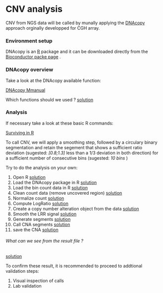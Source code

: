 # CNV analysis
CNV from NGS data will be called by munally applying the 
[DNAcopy](http://www.ncbi.nlm.nih.gov/pubmed/15475419) 
approach orginally developped for CGH array.

### Environment setup
DNAcopy is an 
[R](http://cran.r-project.org/) 
package and it can be downloaded directly from the 
[Bioconductor packe page](http://www.bioconductor.org/packages/release/bioc/html/DNAcopy.html)
.

### DNAcopy overview

Take a look at the DNAcopy available function:

[DNAcopy Mmanual](http://www.bioconductor.org/packages/release/bioc/manuals/DNAcopy/man/DNAcopy.pdf)


Which functions should we used ? 
[solution](../solutions/4.DnaCopy_explanation.md)


### Analysis

If necessary take a look at these basic R commands:

[Surviving in R](http://personality-project.org/r/r.commands.html)


To call CNV, we will apply a smoothing step, followed by a circulary binary segmentation and retain the segement that shows a sufficient ratio deviation (sugested: _[0.8;1.3]_ less than a 1/3 deviation in both direction) for a sufficient number of consecutive bins (sugested: _10 bins_ )

Try to do the analysis on your own:

1. Open R [solution](../solutions/4.1DnaCopy_Ropen.md)
2. Load the DNAcopy package in R [solution](../solutions/4.2DnaCopy_loadDC.md)
3. Load the bin count data in R [solution](../solutions/4.3DnaCopy_loadData.md)
4. Clean count data (remove uncovered region) [solution](../solutions/4.4DnaCopy_cleanData.md)
5. Normalize count [solution](../solutions/4.5DnaCopy_normData.md)
6. Compute LogRatio [solution](../solutions/4.6DnaCopy_LRR.md)
7. Create a copy number alteration object from the data [solution](../solutions/4.7DnaCopy_CNA.md)
8. Smooth the LRR signal [solution](../solutions/4.8DnaCopy_smooth.md)
9. Generate segments [solution](../solutions/4.9DnaCopy_segments.md)
10. Call CNA segments [solution](../solutions/4.10DnaCopy_calls.md)
11. save the CNA [solution](../solutions/4.11DnaCopy_output.md)

###### What can we see from the result file ?
[solution](../solutions/4.12DnaCopy_exam.md)

To confirm these result, it is recommended to proceed to addtional validation steps:

1. Visual inspection of calls
2. Lab validation

